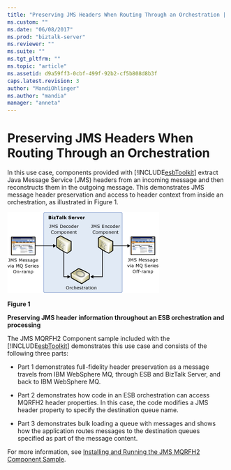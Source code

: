 ```yaml
---
title: "Preserving JMS Headers When Routing Through an Orchestration | Microsoft Docs"
ms.custom: ""
ms.date: "06/08/2017"
ms.prod: "biztalk-server"
ms.reviewer: ""
ms.suite: ""
ms.tgt_pltfrm: ""
ms.topic: "article"
ms.assetid: d9a59ff3-0cbf-499f-92b2-cf5b808d8b3f
caps.latest.revision: 3
author: "MandiOhlinger"
ms.author: "mandia"
manager: "anneta"
---
```

# Preserving JMS Headers When Routing Through an Orchestration
In this use case, components provided with [!INCLUDE[esbToolkit](../includes/esbtoolkit-md.md)] extract Java Message Service (JMS) headers from an incoming message and then reconstructs them in the outgoing message. This demonstrates JMS message header preservation and access to header context from inside an orchestration, as illustrated in Figure 1.  
  
 ![Preserving JMS](../esb-toolkit/media/ch3-preservingjms.gif "Ch3-PreservingJMS")  
  
 **Figure 1**  
  
 **Preserving JMS header information throughout an ESB orchestration and processing**  
  
 The JMS MQRFH2 Component sample included with the [!INCLUDE[esbToolkit](../includes/esbtoolkit-md.md)] demonstrates this use case and consists of the following three parts:  
  
-   Part 1 demonstrates full-fidelity header preservation as a message travels from IBM WebSphere MQ, through ESB and BizTalk Server, and back to IBM WebSphere MQ.  
  
-   Part 2 demonstrates how code in an ESB orchestration can access MQRFH2 header properties. In this case, the code modifies a JMS header property to specify the destination queue name.  
  
-   Part 3 demonstrates bulk loading a queue with messages and shows how the application routes messages to the destination queues specified as part of the message content.  
  
 For more information, see [Installing and Running the JMS MQRFH2 Component Sample](../esb-toolkit/installing-and-running-the-jms-mqrfh2-component-sample.md).